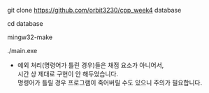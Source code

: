 git clone https://github.com/orbit3230/cpp_week4 database  

cd database  

mingw32-make

./main.exe

- 예외 처리(명령어가 틀린 경우)들은 채점 요소가 아니어서,  
시간 상 제대로 구현이 안 해두었습니다.  
명령어가 틀릴 경우 프로그램이 죽어버릴 수도 있으니 주의가 필요합니다.  